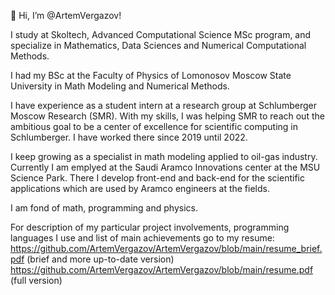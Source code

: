 👋 Hi, I’m @ArtemVergazov!

I study at Skoltech, Advanced Computational Science MSc program, and specialize in Mathematics, Data Sciences and Numerical Computational Methods.

I had my BSc at the Faculty of Physics of Lomonosov Moscow State University in Math Modeling and Numerical Methods.

I have experience as a student intern at a research group at Schlumberger Moscow Research (SMR). With my skills, I was helping SMR to reach out the ambitious goal to be a center of excellence for scientific computing in Schlumberger. I have worked there since 2019 until 2022.

I keep growing as a specialist in math modeling applied to oil-gas industry. Currently I am emplyed at the Saudi Aramco Innovations center at the MSU Science Park. There I develop front-end and back-end for the scientific applications which are used by Aramco engineers at the fields.

I am fond of math, programming and physics.

For description of my particular project involvements, programming languages I use and list of main achievements go to my resume: 
https://github.com/ArtemVergazov/ArtemVergazov/blob/main/resume_brief.pdf (brief and more up-to-date version)
https://github.com/ArtemVergazov/ArtemVergazov/blob/main/resume.pdf (full version)

<!---
ArtemVergazov/ArtemVergazov is a ✨ special ✨ repository because its `README.md` (this file) appears on your GitHub profile.
You can click the Preview link to take a look at your changes.
--->
